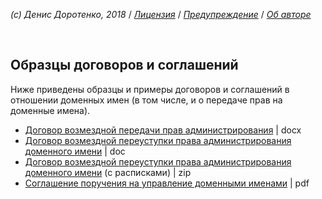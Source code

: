 *(c) Денис Доротенко, 2018* / *[Лицензия](https://github.com/xCounsel/kardamon/blob/master/Russian/LICENSE.md)* / *[Предупреждение](https://github.com/xCounsel/kardamon/blob/master/Russian/DISCLAIMER.md)* / *[Об авторе](http://dorotenko.pro/about/)*

<br/>

## Образцы договоров и соглашений
Ниже приведены образцы и примеры договоров и соглашений в отношении доменных имен (в том числе, и о передаче прав на доменные имена).


* [Договор возмездной передачи прав администрирования](https://www.iidf.ru/upload/iblock/905/04_dogovor-vozmezdnoy-peredachi-domennogo-imeni.docx) | docx
* [Договор возмездной переуступки права администрирования доменного имени](http://xn----7sbbhef7cpebbpj8b.xn--p1ai/wp-content/uploads/2015/10/%D0%94%D0%BE%D0%B3%D0%BE%D0%B2%D0%BE%D1%80-%D0%BF%D0%B5%D1%80%D0%B5%D0%B4%D0%B0%D1%87%D0%B8-%D0%B4%D0%BE%D0%BC%D0%B5%D0%BD%D0%BD%D0%BE%D0%B3%D0%BE-%D0%B8%D0%BC%D0%B5%D0%BD%D0%B8.doc) | doc
* [Договор возмездной переуступки права администрирования доменного имени](http://reghouse.ru/upload/dogovor_vppadi.zip) (c расписками) | zip
* [Соглашение поручения на управление доменными именами](http://www.futuro-park.ru/files/soglashenie_porucheniya_pers_ru.pdf) | pdf


